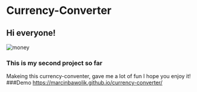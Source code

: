 # Currency-Converter
## Hi everyone!
![money](https://media.giphy.com/media/xTiTnqUxyWbsAXq7Ju/giphy.gif)
### This is my second project so far
Makeing this currency-conventer, gave me a lot of fun I hope you enjoy it!
###Demo 
https://marcinbawolik.github.io/currency-converter/
